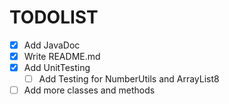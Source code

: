 <h1> TODOLIST </h1>

- [X] Add JavaDoc
- [X] Write README.md
- [X] Add UnitTesting
    - [ ] Add Testing for NumberUtils and ArrayList8
- [ ] Add more classes and methods
